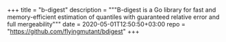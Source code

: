 +++
title = "b-digest"
description = """B-digest is a Go library for fast and memory-efficient
estimation of quantiles with guaranteed relative error and full mergeability"""
date = 2020-05-01T12:50:50+03:00
repo = "https://github.com/flyingmutant/bdigest"
+++
